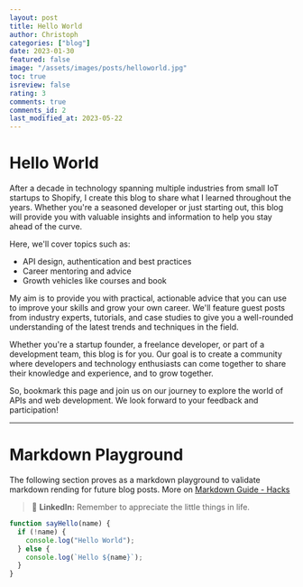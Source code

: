 ```yaml
---
layout: post
title: Hello World
author: Christoph
categories: ["blog"]
date: 2023-01-30
featured: false
image: "/assets/images/posts/helloworld.jpg"
toc: true
isreview: false
rating: 3
comments: true
comments_id: 2
last_modified_at: 2023-05-22
---
```


# Hello World

After a decade in technology spanning multiple industries from small IoT startups to Shopify, I create this blog to share what I learned throughout the years. Whether you're a seasoned developer or just starting out, this blog will provide you with valuable insights and information to help you stay ahead of the curve.

Here, we'll cover topics such as:

- API design, authentication and best practices
- Career mentoring and advice
- Growth vehicles like courses and book

My aim is to provide you with practical, actionable advice that you can use to improve your skills and grow your own career. We'll feature guest posts from industry experts, tutorials, and case studies to give you a well-rounded understanding of the latest trends and techniques in the field.

Whether you're a startup founder, a freelance developer, or part of a development team, this blog is for you. Our goal is to create a community where developers and technology enthusiasts can come together to share their knowledge and experience, and to grow together.

So, bookmark this page and join us on our journey to explore the world of APIs and web development. We look forward to your feedback and participation!

---

# Markdown Playground

The following section proves as a markdown playground to validate markdown rending for future blog posts. More on [Markdown Guide - Hacks](https://www.markdownguide.org/hacks/)

> 🚀 **LinkedIn:** Remember to appreciate the little things in life.

```javascript
function sayHello(name) {
  if (!name) {
    console.log("Hello World");
  } else {
    console.log(`Hello ${name}`);
  }
}
```
